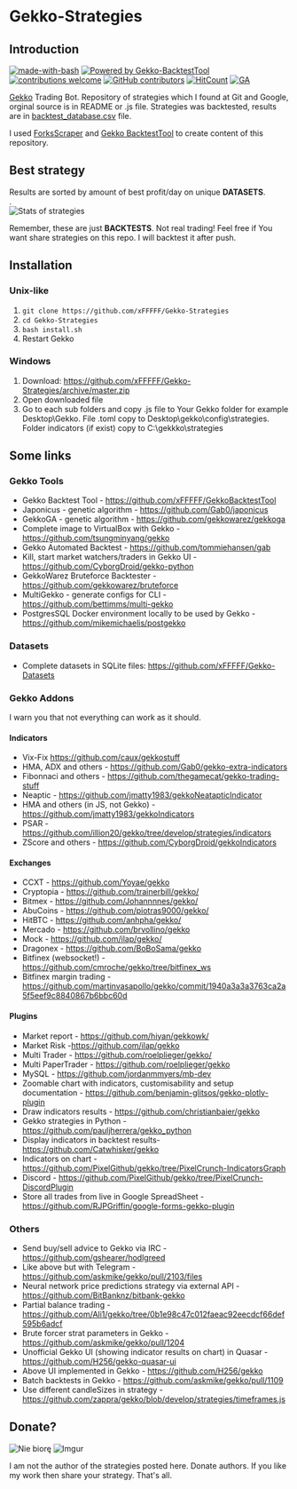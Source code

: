 # Gekko-Strategies
## Introduction
[![made-with-bash](https://img.shields.io/badge/Made%20with-Bash-1f425f.svg)](https://www.gnu.org/software/bash/)
 [![Powered by Gekko-BacktestTool](https://img.shields.io/badge/Made%20with-Gekko%20BacktestTool-blue.svg)](https://github.com/xFFFFF/Gekko-BacktestTool) [![contributions welcome](https://img.shields.io/badge/contributions-welcome-brightgreen.svg?style=flat)](https://github.com/xFFFFF/Gekko-Strategies/issues) [![GitHub contributors](https://img.shields.io/github/contributors/Naereen/StrapDown.js.svg)](https://GitHub.com/xFFFFF/Gekko-Strategies/graphs/contributors/)
 [![HitCount](http://hits.dwyl.com/xFFFFF/Gekko-Strategies.svg)](http://hits.dwyl.com/xFFFFF/Gekko-Strategies) [![GA](https://ga-beacon.appspot.com/UA-118674108-1/r)](https://github.com/xFFFFF/Gekko-Strategies)

    
[Gekko](http://github.com/askmike/gekko) Trading Bot. Repository of strategies which I found at Git and Google, orginal source is in README or .js file. Strategies was backtested, results are in [backtest_database.csv](https://github.com/xFFFFF/Gekko-Strategies/blob/master/backtest_database.csv) file.

I used [ForksScraper](https://github.com/xFFFFF/ForksScraper) and [Gekko BacktestTool](https://github.com/xFFFFF/Gekko-BacktestTool) to create content of this repository.

## Best strategy
Results are sorted by amount of best profit/day on unique **DATASETS**.     
.   
![Stats of strategies](http://i.imgur.com/UFn4P7U.png)

Remember, these are just **BACKTESTS**. Not real trading!
Feel free if You want share strategies on this repo. I will backtest it after push.   
## Installation
### Unix-like   
1. `git clone https://github.com/xFFFFF/Gekko-Strategies`   
2. `cd Gekko-Strategies`   
3. `bash install.sh`   
4. Restart Gekko   

### Windows
1. Download: https://github.com/xFFFFF/Gekko-Strategies/archive/master.zip   
2. Open downloaded file   
3. Go to each sub folders and copy .js file to Your Gekko folder for example Desktop\Gekko. File .toml copy to Desktop\gekko\config\strategies. Folder indicators (if exist) copy to C:\gekkko\strategies   

## Some links
### Gekko Tools
- Gekko Backtest Tool - https://github.com/xFFFFF/GekkoBacktestTool
- Japonicus - genetic algorithm - https://github.com/Gab0/japonicus
- GekkoGA - genetic algorithm - https://github.com/gekkowarez/gekkoga
- Complete image to VirtualBox with Gekko - https://github.com/tsungminyang/gekko
- Gekko Automated Backtest - https://github.com/tommiehansen/gab
- Kill, start market watchers/traders in Gekko UI - https://github.com/CyborgDroid/gekko-python
- GekkoWarez Bruteforce Backtester - https://github.com/gekkowarez/bruteforce
- MultiGekko - generate configs for CLI - https://github.com/bettimms/multi-gekko
- PostgresSQL Docker environment locally to be used by Gekko - https://github.com/mikemichaelis/postgekko

### Datasets
- Complete datasets in SQLite files: https://github.com/xFFFFF/Gekko-Datasets

### Gekko Addons
I warn you that not everything can work as it should.
#### Indicators
- Vix-Fix https://github.com/caux/gekkostuff
- HMA, ADX and others - https://github.com/Gab0/gekko-extra-indicators
- Fibonnaci and others - https://github.com/thegamecat/gekko-trading-stuff
- Neaptic - https://github.com/jmatty1983/gekkoNeatapticIndicator
- HMA and others (in JS, not Gekko) - https://github.com/jmatty1983/gekkoIndicators
- PSAR - https://github.com/illion20/gekko/tree/develop/strategies/indicators
- ZScore and others - https://github.com/CyborgDroid/gekkoIndicators

#### Exchanges
- CCXT - https://github.com/Yoyae/gekko
- Cryptopia - https://github.com/trainerbill/gekko/
- Bitmex - https://github.com/Johannnnes/gekko/
- AbuCoins - https://github.com/piotras9000/gekko/
- HitBTC - https://github.com/anhpha/gekko/
- Mercado - https://github.com/brvollino/gekko
- Mock - https://github.com/ilap/gekko/
- Dragonex - https://github.com/BoBoSama/gekko
- Bitfinex (websocket!) - https://github.com/cmroche/gekko/tree/bitfinex_ws
- Bitfinex margin trading - https://github.com/martinvasapollo/gekko/commit/1940a3a3a3763ca2a5f5eef9c8840867b6bbc60d

#### Plugins
- Market report - https://github.com/hiyan/gekkowk/
- Market Risk -https://github.com/ilap/gekko
- Multi Trader - https://github.com/roelplieger/gekko/
- Multi PaperTrader - https://github.com/roelplieger/gekko
- MySQL - https://github.com/jordanmmyers/mb-dev
- Zoomable chart with indicators, customisability and setup documentation - https://github.com/benjamin-glitsos/gekko-plotly-plugin
- Draw indicators results - https://github.com/christianbaier/gekko
- Gekko strategies in Python - https://github.com/pauljherrera/gekko_python
- Display indicators in backtest results- https://github.com/Catwhisker/gekko
- Indicators on chart - https://github.com/PixelGithub/gekko/tree/PixelCrunch-IndicatorsGraph
- Discord - https://github.com/PixelGithub/gekko/tree/PixelCrunch-DiscordPlugin
- Store all trades from live in Google SpreadSheet - https://github.com/RJPGriffin/google-forms-gekko-plugin

### Others
- Send buy/sell advice to Gekko via IRC - https://github.com/gshearer/hodlgreed
- Like above but with Telegram - https://github.com/askmike/gekko/pull/2103/files
- Neural network price predictions strategy via external API - https://github.com/BitBanknz/bitbank-gekko
- Partial balance trading - https://github.com/Ali1/gekko/tree/0b1e98c47c012faeac92eecdcf66def595b6adcf
- Brute forcer strat parameters in Gekko - https://github.com/askmike/gekko/pull/1204
- Unofficial Gekko UI (showing indicator results on chart) in Quasar - https://github.com/H256/gekko-quasar-ui
- Above UI implemented in Gekko - https://github.com/H256/gekko
- Batch backtests in Gekko - https://github.com/askmike/gekko/pull/1109
- Use different candleSizes in strategy - https://github.com/zappra/gekko/blob/develop/strategies/timeframes.js

## Donate?
![Nie biorę](https://i.imgur.com/Ae4Ptmf.jpg)   ![Imgur](https://i.imgur.com/FxIxQGr.png)   


I am not the author of the strategies posted here. Donate authors. If you like my work then share your strategy. That's all.   
